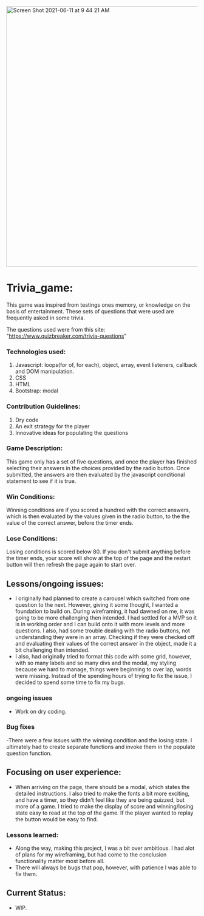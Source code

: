 <img width="686" alt="Screen Shot 2021-06-11 at 9 44 21 AM" src="https://user-images.githubusercontent.com/72947727/121696123-bdea7b80-ca99-11eb-99b6-80e2d1d0501f.png">



# Trivia_game:
This game was inspired from testings ones memory, or knowledge on the basis of entertainment. These sets of questions that were used are frequently asked in some trivia. 

The questions used were from this site:
"https://www.quizbreaker.com/trivia-questions"

### Technologies used:
1. Javascript: loops(for of, for each), object, array, event listeners, callback and DOM manipulation.
2. CSS
3. HTML
4. Bootstrap: modal

### Contribution Guidelines:
1. Dry code
2. An exit strategy for the player 
3. Innovative ideas for populating the questions

### Game Description:
This game only has a set of five questions, and once the player has finished selecting their answers in the choices provided by the radio button. Once submitted, the answers are then evaluated by the javascript conditional statement to see if it is true.

### Win Conditions:
Winning conditions are if you scored a hundred with the correct answers, which is then evaluated by the values given in the radio button, to the the value of the correct answer, before the timer ends.

### Lose Conditions:
Losing conditions is scored below 80. If you don't submit anything before the timer ends, your score will show at the top of the page and the restart button will then refresh the page again to start over.

## Lessons/ongoing issues:
- I originally had planned to create a carousel which switched from one question to the next. However, giving it some thought, I wanted a foundation to build on. During wireframing, it had dawned on me, it was going to be more challenging then intended. I had settled for a MVP so it is in working order and I can build onto it with  more levels and more questions. I also, had some trouble dealing with the radio buttons, not understanding they were in an array. Checking if they were checked off and evaluating their values of  the correct answer in the object, made it a bit challenging than intended.
- I also, had originally tried to format this code with some grid, however, with so many labels and so many divs and the modal, my styling because we hard to manage, things were beginning to over lap, words were missing. Instead of the spending hours of trying to fix the issue, I decided to spend some time to fix my bugs. 
    
### ongoing issues
- Work on dry coding.

### Bug fixes
-There were a few issues with the winning condition and the losing state. I ultimately had to create separate functions and invoke them in the populate question function. 

## Focusing on user experience:
-  When arriving on the page, there should be a modal, which states the detailed instructions. I also tried to make the fonts a bit more exciting, and have a timer, so they didn't feel like they are being quizzed, but more of a game. I tried to make the display of score and winning/losing state easy to read at the top of the game. If the player wanted to replay the button would be easy to find.

### Lessons learned:
- Along the way, making this project, I was a bit over ambitious. I had alot of plans for my wireframing, but had come to the conclusion functionality matter most before all.
- There will always be bugs that pop, however, with patience I was able to fix them.

## Current Status:
- WIP.


